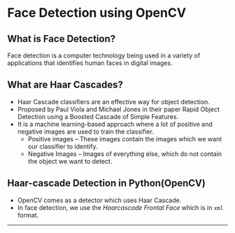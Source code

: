 # Face Detection using OpenCV
## What is Face Detection?
Face detection is a computer technology being used in a variety of applications that identifies human faces in digital images. 
## What are Haar Cascades?
- Haar Cascade classifiers are an effective way for object detection. 
- Proposed by Paul Viola and Michael Jones in their paper Rapid Object Detection using a Boosted Cascade of Simple Features.
- It is a machine learning-based approach where a lot of positive and negative images are used to train the classifier.
  - Positive images – These images contain the images which we want our classifier to identify.
  - Negative Images – Images of everything else, which do not contain the object we want to detect.
## Haar-cascade Detection in Python(OpenCV)
- OpenCV comes as a detector which uses Haar Cascade.
- In face detection, we use the *Haarcascade Frontal Face* which is in `xml` format.

---
